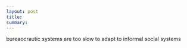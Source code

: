 ```yaml
---
layout: post
title:
summary:
---
```


bureaocrautic systems are too slow to adapt to informal social systems
